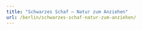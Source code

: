 ```yaml
---
title: "Schwarzes Schaf – Natur zum Anziehen"
url: /berlin/schwarzes-schaf-natur-zum-anziehen/
---
```

